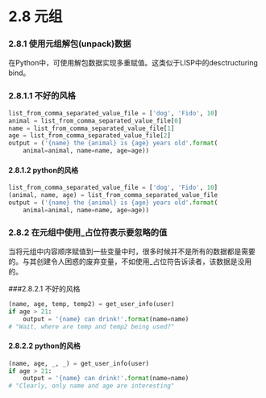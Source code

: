 # 2.8 元组

### 2.8.1 使用元组解包(unpack)数据

在Python中，可使用解包数据实现多重赋值。这类似于LISP中的desctructuring bind。

### 2.8.1.1 不好的风格

```python
list_from_comma_separated_value_file = ['dog', 'Fido', 10]
animal = list_from_comma_separated_value_file[0]
name = list_from_comma_separated_value_file[1]
age = list_from_comma_separated_value_file[2]
output = ('{name} the {animal} is {age} years old'.format(
    animal=animal, name=name, age=age))
```

#### 2.8.1.2 python的风格

```python
list_from_comma_separated_value_file = ['dog', 'Fido', 10]
(animal, name, age) = list_from_comma_separated_value_file
output = ('{name} the {animal} is {age} years old'.format(
    animal=animal, name=name, age=age))
```

### 2.8.2 在元组中使用_占位符表示要忽略的值

当将元组中内容顺序赋值到一些变量中时，很多时候并不是所有的数据都是需要的。与其创建令人困惑的废弃变量，不如使用_占位符告诉读者，该数据是没用的。

###2.8.2.1 不好的风格

```python
(name, age, temp, temp2) = get_user_info(user)
if age > 21:
    output = '{name} can drink!'.format(name=name)
# "Wait, where are temp and temp2 being used?"
```

#### 2.8.2.2 python的风格

```python
(name, age, _, _) = get_user_info(user)
if age > 21:
    output = '{name} can drink!'.format(name=name)
# "Clearly, only name and age are interesting"
```

